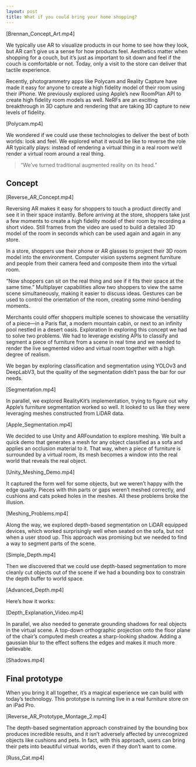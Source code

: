 ```yaml
---
layout: post
title: What if you could bring your home shopping?
---
```


[Brennan_Concept_Art.mp4]

We typically use AR to visualize products in our home to see how they look, but AR can’t give us a sense for how products feel. Aesthetics matter when shopping for a couch, but it’s just as important to sit down and feel if the couch is comfortable or not. Today, only a visit to the store can deliver that tactile experience.

Recently, photogrammetry apps like Polycam and Reality Capture have made it easy for anyone to create a high fidelity model of their room using their iPhone. We previously explored using Apple’s new RoomPlan API to create high fidelity room models as well. NeRFs are an exciting breakthrough in 3D capture and rendering that are taking 3D capture to new levels of fidelity.

[Polycam.mp4]

We wondered if we could use these technologies to deliver the best of both worlds: look and feel. We explored what it would be like to reverse the role AR typically plays: instead of rendering a virtual thing in a real room we’d render a virtual room around a real thing.

> “We’ve turned traditional augmented reality on its head.”

## Concept

[Reverse_AR_Concept.mp4]

Reversing AR makes it easy for shoppers to touch a product directly and see it in their space instantly. Before arriving at the store, shoppers take just a few moments to create a high fidelity model of their room by recording a short video. Still frames from the video are used to build a detailed 3D model of the room in seconds which can be used again and again in any store.

In a store, shoppers use their phone or AR glasses to project their 3D room model into the environment. Computer vision systems segment furniture and people from their camera feed and composite them into the virtual room.

“Now shoppers can sit on the real thing and see if it fits their space at the same time.”
Multiplayer capabilities allow two shoppers to view the same scene simultaneously, making it easier to discuss ideas. Gestures can be used to control the orientation of the room, creating some mind-bending moments.

Merchants could offer shoppers multiple scenes to showcase the versatility of a piece—in a Paris flat, a modern mountain cabin, or next to an infinity pool nestled in a desert oasis.
Exploration
In exploring this concept we had to solve two problems. We had to leverage existing APIs to classify and segment a piece of furniture from a scene in real time and we needed to render the live segmented video and virtual room together with a high degree of realism.

We began by exploring classification and segmentation using YOLOv3 and DeepLabV3, but the quality of the segmentation didn’t pass the bar for our needs.

[Segmentation.mp4]

In parallel, we explored RealityKit’s implementation, trying to figure out why Apple’s furniture segmentation worked so well. It looked to us like they were leveraging meshes constructed from LiDAR data.

[Apple_Segmentation.mp4]

We decided to use Unity and ARFoundation to explore meshing. We built a quick demo that generates a mesh for any object classified as a sofa and applies an occlusion material to it. That way, when a piece of furniture is surrounded by a virtual room, its mesh becomes a window into the real world that reveals the real object.

[Unity_Meshing_Demo.mp4]

It captured the form well for some objects, but we weren’t happy with the edge quality. Pieces with thin parts or gaps weren’t meshed correctly, and cushions and cats poked holes in the meshes. All these problems broke the illusion.

[Meshing_Problems.mp4]

Along the way, we explored depth-based segmentation on LiDAR equipped devices, which worked surprisingly well when seated on the sofa, but not when a user stood up. This approach was promising but we needed to find a way to segment parts of the scene.

[Simple_Depth.mp4]

Then we discovered that we could use depth-based segmentation to more cleanly cut objects out of the scene if we had a bounding box to constrain the depth buffer to world space.

[Advanced_Depth.mp4]

Here’s how it works:

[Depth_Explanation_Video.mp4]

In parallel, we also needed to generate grounding shadows for real objects in the virtual scene. A top-down orthographic projection onto the floor plane of the chair’s computed mesh creates a sharp-looking shadow. Adding a gaussian blur to the effect softens the edges and makes it much more believable.

[Shadows.mp4]

## Final prototype

When you bring it all together, it’s a magical experience we can build with today’s technology. This prototype is running live in a real furniture store on an iPad Pro.

[Reverse_AR_Prototype_Montage_2.mp4]

The depth-based segmentation approach constrained by the bounding box produces incredible results, and it isn’t adversely affected by unrecognized objects like cushions and pets. In fact, with this approach, users can bring their pets into beautiful virtual worlds, even if they don’t want to come.

[Russ_Cat.mp4]